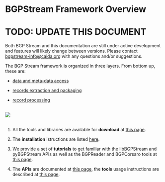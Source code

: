 BGPStream Framework Overview
============================

<h1 class="text-danger">TODO: UPDATE THIS DOCUMENT</h1>

Both BGP Stream and this documentation are still under active development and
features will likely change between versions.
Please contact [bgpstream-info@caida.org](mailto:bgpstream-info@caida.org) with any questions and/or suggestions.

The BGP Stream framework is organized in three layers.
From bottom up, these are:

* [data and meta-data access](#layer1)

* [records extraction and packaging](#layer2)

* [record processing](#layer3) 


<br>

<div class="thumbnail">
<img src="{{ asset('bundles/caidabgpstreamwebhomepage/images/components_schema.png') }}" style="max-width: 80%;">
</div>

<br>

1. All the tools and libraries are available for **download** at
<a href="{{ path('caida_bgpstream_web_homepage_docs', {'page': 'download'}) }}">  this page</a>.

2. The **installation** istructions are listed 
<a href="{{ path('caida_bgpstream_web_homepage_docs', {'page': 'install'}) }}">  here</a>.

3. We provide a set of  **tutorials** to get familiar with the libBGPStream and
pyBGPStream APIs as well as the BGPReader and BGPCorsaro tools at
<a href="{{ path('caida_bgpstream_web_homepage_docs', {'page': 'tutorials'}) }}">  this page</a>.

4. The **APIs** are documented at
<a href="{{ path('caida_bgpstream_web_homepage_docs', {'page': 'api'})}}">  this page</a>,
the **tools** usage instructions are described at
<a href="{{ path('caida_bgpstream_web_homepage_docs', {'page': 'tools'})}}">  this page</a>.


<br>
